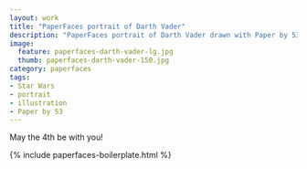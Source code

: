 ```yaml
---
layout: work
title: "PaperFaces portrait of Darth Vader"
description: "PaperFaces portrait of Darth Vader drawn with Paper by 53 on an iPad."
image: 
  feature: paperfaces-darth-vader-lg.jpg
  thumb: paperfaces-darth-vader-150.jpg
category: paperfaces
tags: 
- Star Wars
- portrait
- illustration
- Paper by 53
---
```


May the 4th be with you!

{% include paperfaces-boilerplate.html %}